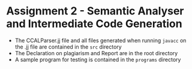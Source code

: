 # Assignment 2 - Semantic Analyser and Intermediate Code Generation

- The CCALParser.jj file and all files generated when running `javacc` on the .jj file are contained in the `src` directory
- The Declaration on plagiarism and Report are in the root directory
- A sample program for testing is contained in the `programs` directory
